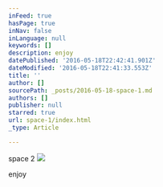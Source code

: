 ```yaml
---
inFeed: true
hasPage: true
inNav: false
inLanguage: null
keywords: []
description: enjoy
datePublished: '2016-05-18T22:42:41.901Z'
dateModified: '2016-05-18T22:41:33.553Z'
title: ''
author: []
sourcePath: _posts/2016-05-18-space-1.md
authors: []
publisher: null
starred: true
url: space-1/index.html
_type: Article

---
```

space 2
![](https://the-grid-user-content.s3-us-west-2.amazonaws.com/e44250db-4bab-4f34-bc2b-f73856a5d855.jpg)

enjoy